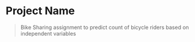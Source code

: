 # Project Name
> Bike Sharing assignment to predict count of bicycle riders based on independent variables

